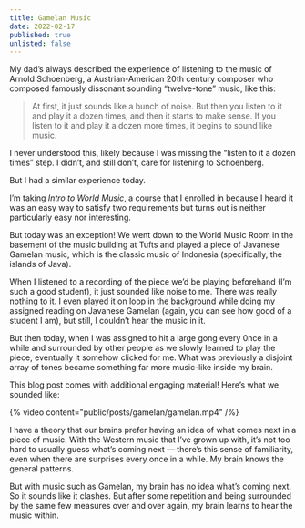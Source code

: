 ```yaml
---
title: Gamelan Music
date: 2022-02-17
published: true
unlisted: false
---
```


My dad’s always described the experience of listening to the music of Arnold Schoenberg, a Austrian-American 20th century composer who composed famously dissonant sounding “twelve-tone” music, like this:

> At first, it just sounds like a bunch of noise. But then you listen to it and play it a dozen times, and then it starts to make sense. If you listen to it and play it a dozen more times, it begins to sound like music.

I never understood this, likely because I was missing the “listen to it a dozen times” step. I didn’t, and still don’t, care for listening to Schoenberg.

But I had a similar experience today.

I’m taking _Intro to World Music_, a course that I enrolled in because I heard it was an easy way to satisfy two requirements but turns out is neither particularly easy nor interesting.

But today was an exception! We went down to the World Music Room in the basement of the music building at Tufts and played a piece of Javanese Gamelan music, which is the classic music of Indonesia (specifically, the islands of Java).

When I listened to a recording of the piece we’d be playing beforehand (I’m such a good student), it just sounded like noise to me. There was really nothing to it. I even played it on loop in the background while doing my assigned reading on Javanese Gamelan (again, you can see how good of a student I am), but still, I couldn’t hear the music in it.

But then today, when I was assigned to hit a large gong every 0nce in a while and surrounded by other people as we slowly learned to play the piece, eventually it somehow clicked for me. What was previously a disjoint array of tones became something far more music-like inside my brain.

This blog post comes with additional engaging material! Here’s what we sounded like:

{% video content="public/posts/gamelan/gamelan.mp4" /%}

I have a theory that our brains prefer having an idea of what comes next in a piece of music. With the Western music that I’ve grown up with, it’s not too hard to usually guess what’s coming next — there’s this sense of familiarity, even when there are surprises every once in a while. My brain knows the general patterns.

But with music such as Gamelan, my brain has no idea what’s coming next. So it sounds like it clashes. But after some repetition and being surrounded by the same few measures over and over again, my brain learns to hear the music within.
